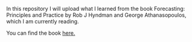 In this repository I will upload what I learned from the book Forecasting: Principles and Practice by Rob J Hyndman and George Athanasopoulos, which I am currently reading.

You can find the book [here.](https://otexts.com/fpp3/)